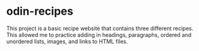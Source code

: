 # odin-recipes

This project is a basic recipe website that contains three different recipes. This allowed me to practice adding in headings, paragraphs, ordered and unordered lists, images, and links to HTML files.

